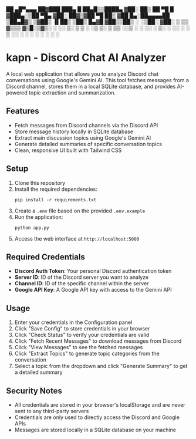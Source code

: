 
 ██ ▄█▀▄▄▄       ██▓███   ███▄    █ 
 ██▄█▒▒████▄    ▓██░  ██▒ ██ ▀█   █ 
▓███▄░▒██  ▀█▄  ▓██░ ██▓▒▓██  ▀█ ██▒
▓██ █▄░██▄▄▄▄██ ▒██▄█▓▒ ▒▓██▒  ▐▌██▒
▒██▒ █▄▓█   ▓██▒▒██▒ ░  ░▒██░   ▓██░
▒ ▒▒ ▓▒▒▒   ▓▒█░▒▓▒░ ░  ░░ ▒░   ▒ ▒ 
░ ░▒ ▒░ ▒   ▒▒ ░░▒ ░     ░ ░░   ░ ▒░
░ ░░ ░  ░   ▒   ░░          ░   ░ ░ 
░  ░        ░  ░                  ░ 
                                    


# kapn - Discord Chat AI Analyzer

A local web application that allows you to analyze Discord chat conversations using Google's Gemini AI. This tool fetches messages from a Discord channel, stores them in a local SQLite database, and provides AI-powered topic extraction and summarization.

## Features

- Fetch messages from Discord channels via the Discord API
- Store message history locally in SQLite database
- Extract main discussion topics using Google's Gemini AI
- Generate detailed summaries of specific conversation topics
- Clean, responsive UI built with Tailwind CSS

## Setup

1. Clone this repository
2. Install the required dependencies:
   ```
   pip install -r requirements.txt
   ```
3. Create a `.env` file based on the provided `.env.example`
4. Run the application:
   ```
   python app.py
   ```
5. Access the web interface at `http://localhost:5000`

## Required Credentials

- **Discord Auth Token**: Your personal Discord authentication token
- **Server ID**: ID of the Discord server you want to analyze
- **Channel ID**: ID of the specific channel within the server
- **Google API Key**: A Google API key with access to the Gemini API

## Usage

1. Enter your credentials in the Configuration panel
2. Click "Save Config" to store credentials in your browser
3. Click "Check Status" to verify your credentials are valid
4. Click "Fetch Recent Messages" to download messages from Discord
5. Click "View Messages" to see the fetched messages
6. Click "Extract Topics" to generate topic categories from the conversation
7. Select a topic from the dropdown and click "Generate Summary" to get a detailed summary

## Security Notes

- All credentials are stored in your browser's localStorage and are never sent to any third-party servers
- Credentials are only used to directly access the Discord and Google APIs
- Messages are stored locally in a SQLite database on your machine
